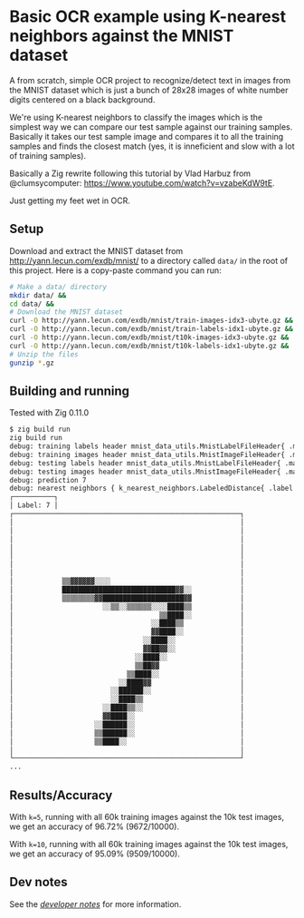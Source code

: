 # Basic OCR example using K-nearest neighbors against the MNIST dataset

A from scratch, simple OCR project to recognize/detect text in images from the MNIST
dataset which is just a bunch of 28x28 images of white number digits centered on a black
background.

We're using K-nearest neighbors to classify the images which is the simplest way we can
compare our test sample against our training samples. Basically it takes our test sample
image and compares it to all the training samples and finds the closest match (yes, it
is inneficient and slow with a lot of training samples).

Basically a Zig rewrite following this tutorial by Vlad Harbuz from @clumsycomputer:
https://www.youtube.com/watch?v=vzabeKdW9tE.

Just getting my feet wet in OCR.

## Setup

Download and extract the MNIST dataset from http://yann.lecun.com/exdb/mnist/ to a
directory called `data/` in the root of this project. Here is a copy-paste command
you can run:

```sh
# Make a data/ directory
mkdir data/ &&
cd data/ &&
# Download the MNIST dataset
curl -O http://yann.lecun.com/exdb/mnist/train-images-idx3-ubyte.gz &&
curl -O http://yann.lecun.com/exdb/mnist/train-labels-idx1-ubyte.gz &&
curl -O http://yann.lecun.com/exdb/mnist/t10k-images-idx3-ubyte.gz &&
curl -O http://yann.lecun.com/exdb/mnist/t10k-labels-idx1-ubyte.gz &&
# Unzip the files
gunzip *.gz
```


## Building and running

Tested with Zig 0.11.0

```sh
$ zig build run
zig build run
debug: training labels header mnist_data_utils.MnistLabelFileHeader{ .magic_number = 2049, .number_of_labels = 60000 }
debug: training images header mnist_data_utils.MnistImageFileHeader{ .magic_number = 2051, .number_of_images = 60000, .number_of_rows = 28, .number_of_columns = 28 }
debug: testing labels header mnist_data_utils.MnistLabelFileHeader{ .magic_number = 2049, .number_of_labels = 10000 }
debug: testing images header mnist_data_utils.MnistImageFileHeader{ .magic_number = 2051, .number_of_images = 10000, .number_of_rows = 28, .number_of_columns = 28 }
debug: prediction 7
debug: nearest neighbors { k_nearest_neighbors.LabeledDistance{ .label = 7, .distance = 1034 }, k_nearest_neighbors.LabeledDistance{ .label = 7, .distance = 1047 }, k_nearest_neighbors.LabeledDistance{ .label = 7, .distance = 1095 }, k_nearest_neighbors.LabeledDistance{ .label = 7, .distance = 1097 }, k_nearest_neighbors.LabeledDistance{ .label = 7, .distance = 1121 } }
┌──────────┐
│ Label: 7 │
┌────────────────────────────────────────────────────────┐
│                                                        │
│                                                        │
│                                                        │
│                                                        │
│                                                        │
│                                                        │
│                                                        │
│            ▒▒▓▓▓▓▓▓░░░░                                │
│            ████████████████████████████▓▓░░            │
│            ▒▒▒▒▒▒▒▒▓▓████████████████████▓▓            │
│                      ░░▒▒░░▒▒▒▒▒▒░░░░████▒▒            │
│                                    ▒▒████░░            │
│                                  ░░████▒▒              │
│                                  ▓▓████░░              │
│                                ░░████░░                │
│                                ▓▓██▓▓░░                │
│                              ░░████░░                  │
│                              ▒▒██▓▓                    │
│                            ▒▒████░░                    │
│                          ░░████▓▓                      │
│                        ░░██████░░                      │
│                        ░░████▒▒                        │
│                      ░░████▒▒░░                        │
│                      ▓▓████░░                          │
│                    ░░██████░░                          │
│                    ▒▒██████░░                          │
│                    ▒▒████░░                            │
│                                                        │
└────────────────────────────────────────────────────────┘
...
```


## Results/Accuracy

With `k=5`, running with all 60k training images against the 10k test images, we get
an accuracy of 96.72% (9672/10000).

With `k=10`, running with all 60k training images against the 10k test images, we get
an accuracy of 95.09% (9509/10000).

## Dev notes

See the [*developer notes*](./dev-notes.md) for more information.

